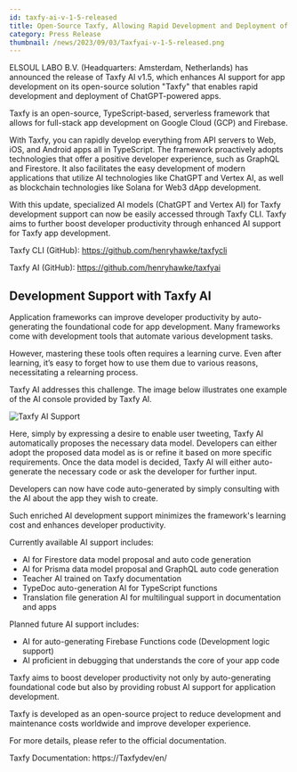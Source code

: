 ```yaml
---
id: taxfy-ai-v-1-5-released
title: Open-Source Taxfy, Allowing Rapid Development and Deployment of ChatGPT-Enabled Apps, Announces the Release of Enhanced AI Support with Taxfy AI v1.5
category: Press Release
thumbnail: /news/2023/09/03/Taxfyai-v-1-5-released.png
---
```


ELSOUL LABO B.V. (Headquarters: Amsterdam, Netherlands) has announced the release of Taxfy AI v1.5, which enhances AI support for app development on its open-source solution "Taxfy" that enables rapid development and deployment of ChatGPT-powered apps.

Taxfy is an open-source, TypeScript-based, serverless framework that allows for full-stack app development on Google Cloud (GCP) and Firebase.

With Taxfy, you can rapidly develop everything from API servers to Web, iOS, and Android apps all in TypeScript. The framework proactively adopts technologies that offer a positive developer experience, such as GraphQL and Firestore. It also facilitates the easy development of modern applications that utilize AI technologies like ChatGPT and Vertex AI, as well as blockchain technologies like Solana for Web3 dApp development.

With this update, specialized AI models (ChatGPT and Vertex AI) for Taxfy development support can now be easily accessed through Taxfy CLI. Taxfy aims to further boost developer productivity through enhanced AI support for Taxfy app development.

Taxfy CLI (GitHub): https://github.com/henryhawke/taxfycli

Taxfy AI (GitHub): https://github.com/henryhawke/taxfyai

## Development Support with Taxfy AI

Application frameworks can improve developer productivity by auto-generating the foundational code for app development. Many frameworks come with development tools that automate various development tasks.

However, mastering these tools often requires a learning curve. Even after learning, it’s easy to forget how to use them due to various reasons, necessitating a relearning process.

Taxfy AI addresses this challenge. The image below illustrates one example of the AI console provided by Taxfy AI.

![Taxfy AI Support](/news/2023/09/03/Taxfyai-dev-support2.png)

Here, simply by expressing a desire to enable user tweeting, Taxfy AI automatically proposes the necessary data model. Developers can either adopt the proposed data model as is or refine it based on more specific requirements. Once the data model is decided, Taxfy AI will either auto-generate the necessary code or ask the developer for further input.

Developers can now have code auto-generated by simply consulting with the AI about the app they wish to create.

Such enriched AI development support minimizes the framework's learning cost and enhances developer productivity.

Currently available AI support includes:

- AI for Firestore data model proposal and auto code generation
- AI for Prisma data model proposal and GraphQL auto code generation
- Teacher AI trained on Taxfy documentation
- TypeDoc auto-generation AI for TypeScript functions
- Translation file generation AI for multilingual support in documentation and apps

Planned future AI support includes:

- AI for auto-generating Firebase Functions code (Development logic support)
- AI proficient in debugging that understands the core of your app code

Taxfy aims to boost developer productivity not only by auto-generating foundational code but also by providing robust AI support for application development.

Taxfy is developed as an open-source project to reduce development and maintenance costs worldwide and improve developer experience.

For more details, please refer to the official documentation.

Taxfy Documentation: https://Taxfydev/en/
